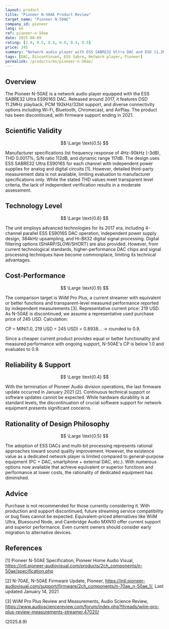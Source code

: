 ```yaml
---
layout: product
title: "Pioneer N-50AE Product Review"
target_name: "Pioneer N-50AE"
company_id: pioneer
lang: en
ref: pioneer-n-50ae
date: 2025-08-09
rating: [2.9, 0.5, 0.6, 0.9, 0.4, 0.5]
price: 245
summary: "Network audio player with ESS SABRE32 Ultra DAC and DSD 11.2MHz support. Now discontinued with firmware updates ended; better-performing, cheaper current alternatives exist."
tags: [DAC, Discontinued, ESS Sabre, Network player, Pioneer]
permalink: /products/en/pioneer-n-50ae/
---
```

## Overview

The Pioneer N-50AE is a network audio player equipped with the ESS SABRE32 Ultra ES9016S DAC. Released around 2017, it features DSD 11.2MHz playback, PCM 192kHz/32bit support, and diverse connectivity options including Wi-Fi, Bluetooth, Chromecast, and AirPlay. The product has been discontinued, with firmware support ending in 2021.

## Scientific Validity

$$ \Large \text{0.5} $$

Manufacturer specifications list frequency response of 4Hz-90kHz (-3dB), THD 0.0017%, S/N ratio 112dB, and dynamic range 117dB. The design uses ESS SABRE32 Ultra ES9016S for each channel with independent power supplies for analog and digital circuits [1]. However, detailed third-party measurement data is not available, limiting evaluation to manufacturer specifications only. While the stated THD values meet transparent level criteria, the lack of independent verification results in a moderate assessment.

## Technology Level

$$ \Large \text{0.6} $$

The unit employs advanced technologies for its 2017 era, including 4-channel parallel ESS ES9016S DAC operation, independent power supply design, 384kHz upsampling, and Hi-Bit32 digital signal processing. Digital filtering options (SHARP/SLOW/SHORT) are also provided. However, from current technological standards, higher-performance DAC chips and signal processing techniques have become commonplace, limiting its technical advantages.

## Cost-Performance

$$ \Large \text{0.9} $$

The comparison target is WiiM Pro Plus, a current streamer with equivalent or better functions and transparent-level measured performance reported by independent measurements [3]. Representative current price: 219 USD. As N-50AE is discontinued, we assume a representative used purchase price of 245 USD. Calculation:

CP = MIN(1.0, 219 USD ÷ 245 USD) = 0.8938... → rounded to 0.9.

Since a cheaper current product provides equal or better functionality and measured performance with ongoing support, N-50AE's CP is below 1.0 and evaluates to 0.9.

## Reliability & Support

$$ \Large \text{0.4} $$

With the termination of Pioneer Audio division operations, the last firmware update occurred in January 2021 [2]. Continuous technical support or software updates cannot be expected. While hardware durability is at standard levels, the discontinuation of crucial software support for network equipment presents significant concerns.

## Rationality of Design Philosophy

$$ \Large \text{0.5} $$

The adoption of ESS DACs and multi-bit processing represents rational approaches toward sound quality improvement. However, the existence value as a dedicated network player is limited compared to general-purpose equipment (PC + DAC, smartphone + external DAC, etc.). With numerous options now available that achieve equivalent or superior functions and performance at lower costs, the rationality of dedicated equipment has diminished.

## Advice

Purchase is not recommended for those currently considering it. With production and support discontinued, future streaming service compatibility or bug fixes cannot be expected. Equivalent-priced alternatives like WiiM Ultra, Bluesound Node, and Cambridge Audio MXN10 offer current support and superior performance. Even current owners should consider early migration to alternative devices.

## References

[1] Pioneer N-50AE Specification, Pioneer Home Audio Visual, https://intl.pioneer-audiovisual.com/products/2ch_components/n-50ae/specification.php

[2] N-70AE, N-50AE Firmware Update, Pioneer, https://intl.pioneer-audiovisual.com/support/firmware/2ch_components/n-70ae_n-50ae_1/, Last updated January 14, 2021

[3] WiiM Pro Plus Review and Measurements, Audio Science Review, https://www.audiosciencereview.com/forum/index.php?threads/wiim-pro-plus-review-measurements-streamer.47020/

(2025.8.9)